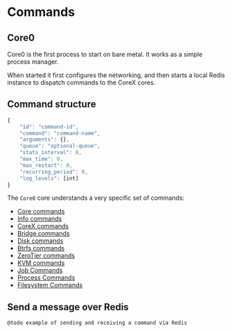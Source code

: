 # Commands

## Core0

Core0 is the first process to start on bare metal. It works as a simple process manager.

When started it first configures the networking, and then starts a local Redis instance to dispatch commands to the CoreX cores.

## Command structure

```javascript
{
	"id": "command-id",
	"command": "command-name",
	"arguments": {},
	"queue": "optional-queue",
	"stats_interval": 0,
	"max_time": 0,
	"max_restart": 0,
	"recurring_period": 0,
	"log_levels": [int]
}
```

The `Core0` core understands a very specific set of commands:


- [Core commands](core.md)
- [Info commands](info.md)
- [CoreX commands](corex.md)
- [Bridge commands](bridge.md)
- [Disk commands](disk.md)
- [Btrfs commands](btrfs.md)
- [ZeroTier commands](zerotier.md)
- [KVM commands](kvm.md)
- [Job Commands](job.md)
- [Process Commands](process.md)
- [Filesystem Commands](filesystem.md)

## Send a message over Redis

```
@todo example of sending and receiving a command via Redis
```
